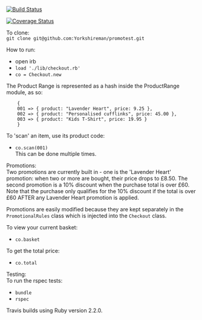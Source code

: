 [![Build Status](https://travis-ci.org/Yorkshireman/promotest.svg?branch=master)](https://travis-ci.org/Yorkshireman/promotest)  

[![Coverage Status](https://coveralls.io/repos/Yorkshireman/promotest/badge.svg?branch=master&service=github)](https://coveralls.io/github/Yorkshireman/promotest?branch=master)  

To clone:  
`git clone git@github.com:Yorkshireman/promotest.git`  
  
How to run:  
- open irb
- `load './lib/checkout.rb'`
- `co = Checkout.new`

The Product Range is represented as a hash inside the ProductRange module, as so:
```
    { 
    001 => { product: "Lavender Heart", price: 9.25 }, 
    002 => { product: "Personalised cufflinks", price: 45.00 },
    003 => { product: "Kids T-Shirt", price: 19.95 } 
    }
```

To 'scan' an item, use its product code:
- `co.scan(001)`  
This can be done multiple times.

Promotions:  
Two promotions are currently built in - one is the 'Lavender Heart' promotion: when two or more are bought, their price drops to £8.50. The second promotion is a 10% discount when the purchase total is over £60. Note that the purchase only qualifies for the 10% discount if the total is over £60 AFTER any Lavender Heart promotion is applied.  
  
Promotions are easily modified because they are kept separately in the `PromotionalRules` class which is injected into the `Checkout` class.  

To view your current basket:
- `co.basket`  

To get the total price:
- `co.total`
  
Testing:  
To run the rspec tests:  
- `bundle`  
- `rspec`  

Travis builds using Ruby version 2.2.0.
